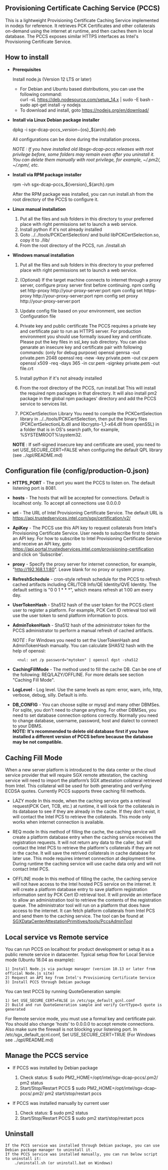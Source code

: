 ## Provisioning Certificate Caching Service (PCCS)
This is a lightweight Provisioning Certificate Caching Service implemented in nodejs for reference. It retrieves PCK Certificates and other collaterals on-demand using the internet at runtime, and then caches them in local database. The PCCS exposes similar HTTPS interfaces as Intel's Provisioning Certificate Service.

## How to install
- **Prerequisites**

    Install node.js (Version 12 LTS or later)
    + For Debian and Ubuntu based distributions, you can use the following command:<br/>
         curl -sL https://deb.nodesource.com/setup_14.x | sudo -E bash - <br/>
         sudo apt-get install -y nodejs
    + To download and install, goto https://nodejs.org/en/download/

- **Install via Linux Debian package installer**

    dpkg -i sgx-dcap-pccs_${version}-${os}_${arch}.deb

    All configurations can be done during the installation process.

    *NOTE : If you have installed old libsgx-dcap-pccs releases with root privilege before, some folders may remain even after you uninstall it. 
    You can delete them manually with root privilege, for example, ~/.pm2/, ~/.npm/, etc.*

- **Install via RPM package installer**

    rpm -ivh sgx-dcap-pccs_${version}_${arch}.rpm

    After the RPM package was installed, you can run install.sh from the root directory of the PCCS to configure it.

- **Linux manual installation**

    1) Put all the files and sub folders in this directory to your preferred place with right permissions set to launch a 
       web service.
    2) Install python if it's not already installed
    3) Goto ../../tools/PCKCertSelection/ and build libPCKCertSelection.so, copy it to ./lib/ 
    4) From the root directory of the PCCS, run ./install.sh

- **Windows manual installation**

    1) Put all the files and sub folders in this directory to your preferred place with right permissions set to launch a 
       web service.
    2) (Optional) If the target machine connects to internet through a proxy server, configure proxy server first 
        before continuing.
            npm config set http-proxy http://your-proxy-server:port
            npm config set https-proxy http://your-proxy-server:port
            npm config set proxy http://your-proxy-server:port

    3) Update config file based on your environment, see section Configuration file

    4) Private key and public certificate
        The PCCS requires a private key and certificate pair to run as HTTPS server. For production environment
        you should use formally issued key and certificate. Please put the key files in ssl_key sub directory.
        You can also genarate an insecure key and certificate pair with following commands: (only for debug purpose)
            openssl genrsa -out private.pem 2048
            openssl req -new -key private.pem -out csr.pem
            openssl x509 -req -days 365 -in csr.pem -signkey private.pem -out file.crt

    5) Install python if it's not already installed

    6) From the root directory of the PCCS, run install.bat 
        This will install the required npm packages in that directory. It will also install pm2 package in the 
        global npm packages' directory and add the PCCS service to services list. 

    7) PCKCertSelection Library
        You need to compile the PCKCertSelection library in ../../tools/PCKCertSelection, then put the binary files
        (PCKCertSelectionLib.dll and libcrypto-1_1-x64.dll from openSSL) in a folder that is in OS's search path, 
        for example, %SYSTEMROOT%\system32. 

    **NOTE** : If self-signed insecure key and certificate are used, you need to set USE_SECURE_CERT=FALSE when 
    configuring the default QPL library (see ../qpl/README.md)

## Configuration file (config/production-0.json)
- **HTTPS_PORT** - The port you want the PCCS to listen on. The default listening port is 8081.
- **hosts** - The hosts that will be accepted for connections. Default is localhost only. To accept all connections use 0.0.0.0
- **uri** - The URL of Intel Provisioning Certificate Service. The default URL is https://api.trustedservices.intel.com/sgx/certification/v2/
- **ApiKey** - The PCCS use this API key to request collaterals from Intel's Provisioning Certificate Service. User needs to subscribe first to obtain an API key. For how to subscribe to Intel Provisioning Certificate Service and receive an API key, goto https://api.portal.trustedservices.intel.com/provisioning-certification and click on 'Subscribe'.
- **proxy** - Specify the proxy server for internet connection, for example, "http://192.168.1.1:80". Leave blank for no proxy or system proxy.
- **RefreshSchedule** - cron-style refresh schedule for the PCCS to refresh cached artifacts including CRL/TCB Info/QE Identity/QVE Identity.
  The default setting is "0 0 1 * * *", which means refresh at 1:00 am every day.
- **UserTokenHash** - Sha512 hash of the user token for the PCCS client user to register a platform. For example, PCK Cert ID retrieval tool will use the user token to send platform information to pccs.
- **AdminTokenHash** - Sha512 hash of the administrator token for the PCCS administrator to perform a manual refresh of cached artifacts. 

	*NOTE* : For Windows you need to set the UserTokenHash and AdminTokenHash manually. You can calculate SHA512 hash with the help of openssl:

		<nul: set /p password="mytoken" | openssl dgst -sha512
- **CachingFillMode** - The method used to fill the cache DB. Can be one of the following: REQ/LAZY/OFFLINE. For more details see section "Caching Fill Mode".
- **LogLevel** - Log level. Use the same levels as npm: error, warn, info, http, verbose, debug, silly. Default is info.
- **DB_CONFIG** - You can choose sqlite or mysql and many other DBMSes. For sqlite, you don't need to change anything. For other DBMSes, you need to set database connection options correctly. Normally you need to change database, username, password, host and dialect to connect to your DBMS.
<br/>**NOTE: It's recommended to delete old database first if you have installed a different version of PCCS before because the database may be not compatible.**

## Caching Fill Mode
When a new server platform is introduced to the data center or the cloud service provider that will require SGX remote attestation, the caching service will need to import the platform’s SGX attestation collateral retrieved from Intel.  This collateral will be used for both generating and verifying ECDSA quotes. Currently PCCS supports three caching fill methods.

- LAZY mode
In this mode, when the caching service gets a retrieval request(PCK Cert, TCB, etc.) at runtime, it will look for the collaterals in its database to see if they are already in the cache.  If they don't exist, it will contact the Intel PCS to retrieve the collaterals. This mode only works when internet connection is available.  

- REQ mode
In this method of filling the cache, the caching service will create a platform database entry when the caching service receives the registration requests. It will not return any data to the caller, but will contact the Intel PCS to retrieve the platform's collaterals if they are not in the cache. It will save the retrived collaterals in cache database for later use. This mode requires internet connection at deployment time. During runtime the caching service will use cache data only and will not contact Intel PCS. 

- OFFLINE mode
In this method of filling the cache, the caching service will not have access to the Intel hosted PCS service on the internet. It will create a platform database entry to save platform registration information sent by PCK Cert ID retrieval tool. It will provide an interface to allow an administration tool to retrieve the contents of the registration queue. The administrator tool will run on a platform that does have access to the internet. It can fetch platform collaterals from Intel PCS and send them to the caching service. The tool can be found at [SGXDataCenterAttestationPrimitives/tools/PccsAdminTool](https://github.com/intel/SGXDataCenterAttestationPrimitives/tree/master/tools/PccsAdminTool) 

## Local service vs Remote service
You can run PCCS on localhost for product development or setup it as a public remote service in datacenter.
Typical setup flow for Local Service mode (Ubuntu 18.04 as example):

    1) Install Node.js via package manager (version 10.13 or later from official Node.js site)
    2) Request an API key from Intel's Provisioning Certificate Service
    3) Install PCCS through Debian package

You can test PCCS by running QuoteGeneration sample:

    1) Set USE_SECURE_CERT=FALSE in /etc/sgx_default_qcnl.conf 
    2) Build and run QuoteGeneration sample and verify CertType=5 quote is generated

For Remote service mode, you must use a formal key and certificate pair. You should also change 'hosts' to 0.0.0.0 to accept remote connections. Also make sure the firewall is not blocking your listening port.
In /etc/sgx_default_qcnl.conf, Set USE_SECURE_CERT=TRUE (For Windows see ../qpl/README.md)

## Manage the PCCS service
- If PCCS was installed by Debian package
    1) Check status:
        $ sudo PM2_HOME=/opt/intel/sgx-dcap-pccs/.pm2/ pm2 status
    2) Start/Stop/Restart PCCS
        $ sudo PM2_HOME=/opt/intel/sgx-dcap-pccs/.pm2/ pm2 start/stop/restart pccs

- If PCCS was installed manually by current user
    1) Check status:
        $ sudo pm2 status
    2) Start/Stop/Restart PCCS 
        $ sudo pm2 start/stop/restart pccs

## Uninstall
    If the PCCS service was installed through Debian package, you can use Debian package manager to uninstall it.
    If the PCCS service was installed manually, you can run below script to uninstall it:
        ./uninstall.sh (or uninstall.bat on Windows)
